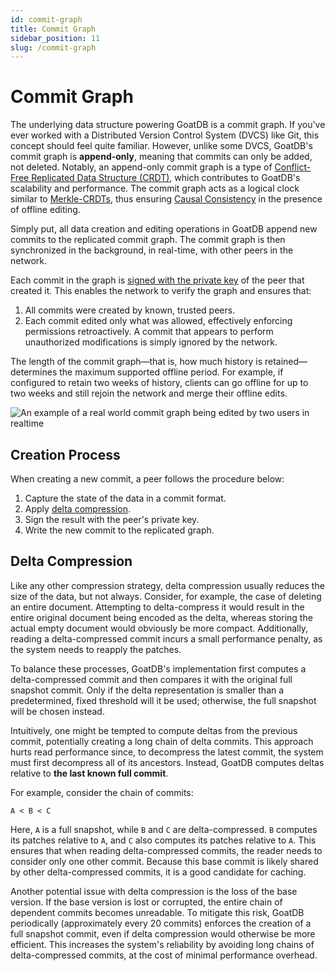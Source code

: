 ```yaml
---
id: commit-graph
title: Commit Graph
sidebar_position: 11
slug: /commit-graph
---
```



# Commit Graph

The underlying data structure powering GoatDB is a commit graph. If you've ever
worked with a Distributed Version Control System (DVCS) like Git, this concept
should feel quite familiar. However, unlike some DVCS, GoatDB's commit graph is
**append-only**, meaning that commits can only be added, not deleted. Notably,
an append-only commit graph is a type of
[Conflict-Free Replicated Data Structure (CRDT)](https://en.wikipedia.org/wiki/Conflict-free_replicated_data_type),
which contributes to GoatDB's scalability and performance. The commit graph acts
as a logical clock similar to
[Merkle-CRDTs](https://research.protocol.ai/publications/merkle-crdts-merkle-dags-meet-crdts/psaras2020.pdf),
thus ensuring
[Causal Consistency](https://en.wikipedia.org/wiki/Causal_consistency) in the
presence of offline editing.

Simply put, all data creation and editing operations in GoatDB append new
commits to the replicated commit graph. The commit graph is then synchronized in
the background, in real-time, with other peers in the network.

Each commit in the graph is [signed with the private key](/docs/sessions) of the peer
that created it. This enables the network to verify the graph and ensures that:

1. All commits were created by known, trusted peers.
2. Each commit edited only what was allowed, effectively enforcing permissions
   retroactively. A commit that appears to perform unauthorized modifications is
   simply ignored by the network.

The length of the commit graph—that is, how much history is retained—determines
the maximum supported offline period. For example, if configured to retain two
weeks of history, clients can go offline for up to two weeks and still rejoin
the network and merge their offline edits.

<div style={{textAlign: 'center'}}>
  <img src="/img/commit-graphs.svg" alt="An example of a real world commit graph being edited by two users in realtime" />
</div>

## Creation Process

When creating a new commit, a peer follows the procedure below:

1. Capture the state of the data in a commit format.
2. Apply [delta compression](#delta-compression).
3. Sign the result with the peer's private key.
4. Write the new commit to the replicated graph.

## Delta Compression

Like any other compression strategy, delta compression usually reduces the size
of the data, but not always. Consider, for example, the case of deleting an
entire document. Attempting to delta-compress it would result in the entire
original document being encoded as the delta, whereas storing the actual empty
document would obviously be more compact. Additionally, reading a
delta-compressed commit incurs a small performance penalty, as the system needs
to reapply the patches.

To balance these processes, GoatDB's implementation first computes a
delta-compressed commit and then compares it with the original full snapshot
commit. Only if the delta representation is smaller than a predetermined, fixed
threshold will it be used; otherwise, the full snapshot will be chosen instead.

Intuitively, one might be tempted to compute deltas from the previous commit,
potentially creating a long chain of delta commits. This approach hurts read
performance since, to decompress the latest commit, the system must first
decompress all of its ancestors. Instead, GoatDB computes deltas relative to
**the last known full commit**.

For example, consider the chain of commits:

```
A < B < C
```

Here, `A` is a full snapshot, while `B` and `C` are delta-compressed. `B`
computes its patches relative to `A`, and `C` also computes its patches relative
to `A`. This ensures that when reading delta-compressed commits, the reader
needs to consider only one other commit. Because this base commit is likely
shared by other delta-compressed commits, it is a good candidate for caching.

Another potential issue with delta compression is the loss of the base version.
If the base version is lost or corrupted, the entire chain of dependent commits
becomes unreadable. To mitigate this risk, GoatDB periodically (approximately
every 20 commits) enforces the creation of a full snapshot commit, even if delta
compression would otherwise be more efficient. This increases the system's
reliability by avoiding long chains of delta-compressed commits, at the cost of
minimal performance overhead.
